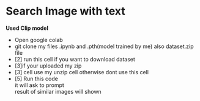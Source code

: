 # Search Image with text

**Used Clip model**

<ul>
<li>Open google colab</li>
<li>git clone my files .ipynb and .pth(model trained by me) also dataset.zip file</li>
<li>[2] run this cell if you want to download dataset</li>
<li>[3]if your uploaded my zip</li>
<li>[3] cell use my unzip cell otherwise dont use this cell</li>
<li>[5] Run this code <br> it will ask to prompt <br> result of similar images will shown</li>
</ul>
